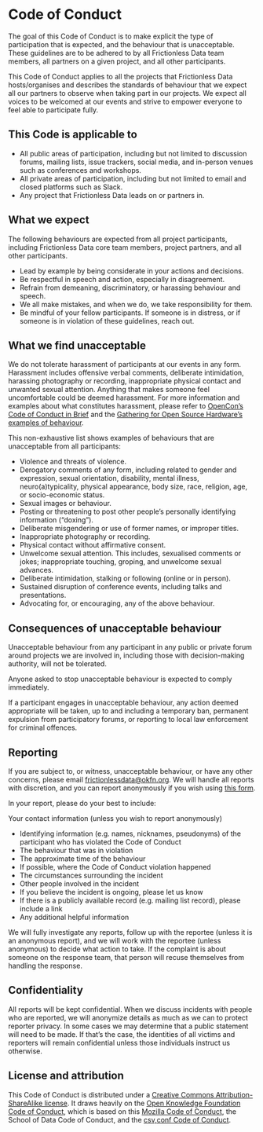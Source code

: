 # Code of Conduct

The goal of this Code of Conduct is to make explicit the type of participation that is expected, and the behaviour that is unacceptable. These guidelines are to be adhered to by all Frictionless Data team members, all partners on a given project, and all other participants.

This Code of Conduct applies to all the projects that Frictionless Data hosts/organises and describes the standards of behaviour that we expect all our partners to observe when taking part in our projects. We expect all voices to be welcomed at our events and strive to empower everyone to feel able to participate fully.

## This Code is applicable to

* All public areas of participation, including but not limited to discussion forums, mailing lists, issue trackers, social media, and in-person venues such as conferences and workshops.
* All private areas of participation, including but not limited to email and closed platforms such as Slack.
* Any project that Frictionless Data leads on or partners in.

## What we expect

The following behaviours are expected from all project participants, including Frictionless Data core team members, project partners, and all other participants.

* Lead by example by being considerate in your actions and decisions.
* Be respectful in speech and action, especially in disagreement.
* Refrain from demeaning, discriminatory, or harassing behaviour and speech.
* We all make mistakes, and when we do, we take responsibility for them.
* Be mindful of your fellow participants. If someone is in distress, or if someone is in violation of these guidelines, reach out.

## What we find unacceptable

We do not tolerate harassment of participants at our events in any form. Harassment includes offensive verbal comments, deliberate intimidation, harassing photography or recording, inappropriate physical contact and unwanted sexual attention. Anything that makes someone feel uncomfortable could be deemed harassment. For more information and examples about what constitutes harassment, please refer to [OpenCon’s Code of Conduct in Brief](https://www.opencon2018.org/code_of_conduct) and the [Gathering for Open Source Hardware’s examples of behaviour](http://openhardware.science/gosh-2017/gosh-code-of-conduct/).

This non-exhaustive list shows examples of behaviours that are unacceptable from all participants:

* Violence and threats of violence.
* Derogatory comments of any form, including related to gender and expression, sexual orientation, disability, mental illness, neuro(a)typicality, physical appearance, body size, race, religion, age, or socio-economic status.
* Sexual images or behaviour.
* Posting or threatening to post other people’s personally identifying information (“doxing”).
* Deliberate misgendering or use of former names, or improper titles.
* Inappropriate photography or recording.
* Physical contact without affirmative consent.
* Unwelcome sexual attention. This includes, sexualised comments or jokes; inappropriate touching, groping, and unwelcome sexual advances.
* Deliberate intimidation, stalking or following (online or in person).
* Sustained disruption of conference events, including talks and presentations.
* Advocating for, or encouraging, any of the above behaviour.

## Consequences of unacceptable behaviour

Unacceptable behaviour from any participant in any public or private forum around projects we are involved in, including those with decision-making authority, will not be tolerated.

Anyone asked to stop unacceptable behaviour is expected to comply immediately.

If a participant engages in unacceptable behaviour, any action deemed appropriate will be taken, up to and including a temporary ban, permanent expulsion from participatory forums, or reporting to local law enforcement for criminal offences.

## Reporting

If you are subject to, or witness, unacceptable behaviour, or have any other concerns, please email frictionlessdata@okfn.org. We will handle all reports with discretion, and you can report anonymously if you wish using [this form](https://docs.google.com/forms/d/e/1FAIpQLSfoly-CZT9ZONcns4uG7BsoxGObRqgTlI6NdfvlYSCRVyy_QQ/viewform?usp=sf_link).

In your report, please do your best to include:

Your contact information (unless you wish to report anonymously)
* Identifying information (e.g. names, nicknames, pseudonyms) of the participant who has violated the Code of Conduct
* The behaviour that was in violation
* The approximate time of the behaviour
* If possible, where the Code of Conduct violation happened
* The circumstances surrounding the incident
* Other people involved in the incident
* If you believe the incident is ongoing, please let us know
* If there is a publicly available record (e.g. mailing list record), please include a link
* Any additional helpful information

We will fully investigate any reports, follow up with the reportee (unless it is an anonymous report), and we will work with the reportee (unless anonymous) to decide what action to take. If the complaint is about someone on the response team, that person will recuse themselves from handling the response.

## Confidentiality

All reports will be kept confidential. When we discuss incidents with people who are reported, we will anonymize details as much as we can to protect reporter privacy. In some cases we may determine that a public statement will need to be made. If that’s the case, the identities of all victims and reporters will remain confidential unless those individuals instruct us otherwise.

## License and attribution

This Code of Conduct is distributed under a [Creative Commons Attribution-ShareAlike license](https://creativecommons.org/licenses/by-sa/4.0/). It draws heavily on the [Open Knowledge Foundation Code of Conduct](https://okfn.org/about/code-of-conduct/), which is based on this [Mozilla Code of Conduct](https://wiki.mozilla.org/Participation/Community_Gatherings/Brazil_2016/Code_of_Conduct), the School of Data Code of Conduct, and the [csv,conf Code of Conduct](https://csvconf.com/coc/).
